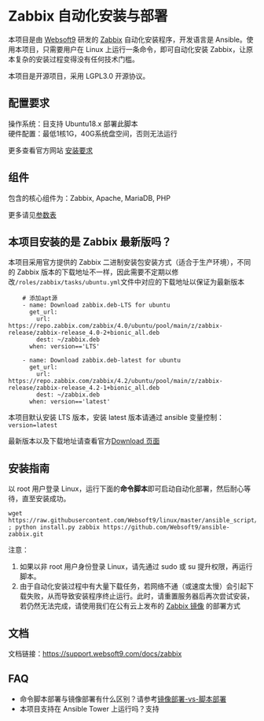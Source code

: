 # Zabbix 自动化安装与部署

本项目是由 [Websoft9](http://www.websoft9.com) 研发的 [Zabbix](https://about.zabbix.com/) 自动化安装程序，开发语言是 Ansible。使用本项目，只需要用户在 Linux 上运行一条命令，即可自动化安装 Zabbix，让原本复杂的安装过程变得没有任何技术门槛。  

本项目是开源项目，采用 LGPL3.0 开源协议。

## 配置要求

操作系统：目支持 Ubuntu18.x 部署此脚本  
硬件配置：最低1核1G，40G系统盘空间，否则无法运行

更多查看官方网站 [安装要求](https://www.zabbix.com/documentation/4.0/zh/manual/installation/requirements)

## 组件

包含的核心组件为：Zabbix, Apache, MariaDB, PHP

更多请见[参数表](/docs/zh/stack-components.md)

## 本项目安装的是 Zabbix 最新版吗？

本项目采用官方提供的 Zabbix 二进制安装包安装方式（适合于生产环境），不同的 Zabbix 版本的下载地址不一样，因此需要不定期以修改`/roles/zabbix/tasks/ubuntu.yml`文件中对应的下载地址以保证为最新版本

```
    # 添加apt源
    - name: Download zabbix.deb-LTS for ubuntu
      get_url:
        url: https://repo.zabbix.com/zabbix/4.0/ubuntu/pool/main/z/zabbix-release/zabbix-release_4.0-2+bionic_all.deb
        dest: ~/zabbix.deb
      when: version=='LTS'

    - name: Download zabbix.deb-latest for ubuntu
      get_url:
        url: https://repo.zabbix.com/zabbix/4.2/ubuntu/pool/main/z/zabbix-release/zabbix-release_4.2-1+bionic_all.deb
        dest: ~/zabbix.deb
      when: version=='latest'
```

本项目默认安装 LTS 版本，安装 latest 版本请通过 ansible 变量控制：`version=latest`  

最新版本以及下载地址请查看官方[Download 页面](https://www.zabbix.com/download)

## 安装指南

以 root 用户登录 Linux，运行下面的**命令脚本**即可启动自动化部署，然后耐心等待，直至安装成功。

```
wget https://raw.githubusercontent.com/Websoft9/linux/master/ansible_script/install.py ; python install.py zabbix https://github.com/Websoft9/ansible-zabbix.git
```  

注意：  

1. 如果以非 root 用户身份登录 Linux，请先通过 sudo 或 su 提升权限，再运行脚本。
2. 由于自动化安装过程中有大量下载任务，若网络不通（或速度太慢）会引起下载失败，从而导致安装程序终止运行。此时，请重置服务器后再次尝试安装，若仍然无法完成，请使用我们在公有云上发布的 [Zabbix 镜像](https://apps.websoft9.com/zabbix) 的部署方式


## 文档

文档链接：https://support.websoft9.com/docs/zabbix

## FAQ

- 命令脚本部署与镜像部署有什么区别？请参考[镜像部署-vs-脚本部署](https://support.websoft9.com/docs/faq/zh/bz-product.html#镜像部署-vs-脚本部署)
- 本项目支持在 Ansible Tower 上运行吗？支持
